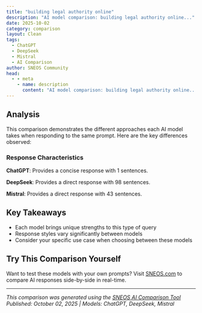 ```yaml
---
title: "building legal authority online"
description: "AI model comparison: building legal authority online..."
date: 2025-10-02
category: comparison
layout: Clean
tags:
  - ChatGPT
  - DeepSeek
  - Mistral
  - AI Comparison
author: SNEOS Community
head:
  - - meta
    - name: description
      content: "AI model comparison: building legal authority online..."
---
```


<ChatComparison
  title="building legal authority online"
  prompt="building legal authority online"
  :responses='{
    "ChatGPT": "Error calling OpenAI API.",
    "DeepSeek": "Of course. Building legal authority online is a critical process for any business, professional, or organization. It\u2019s not just about avoiding lawsuits; it\u0027s about creating a trustworthy digital presence that protects you, your assets, and your users.\n\nThis guide breaks down the process into three key pillars: **Foundation, Protection, and Enforcement.**\n\n---\n\n### Pillar 1: Laying the Legal Foundation\n\nThis is the non-negotiable baseline. Without these, you are operating at significant risk.\n\n#### 1. **Website Terms of Service (ToS)**\nThink of this as the rulebook for using your website or service.\n*   **What it is:** A binding contract between you and your users.\n*   **Why you need it:**\n    *   **Sets the Rules:** Defines acceptable use, prohibited activities, and user responsibilities.\n    *   **Limits Liability:** Contains disclaimers that limit your legal responsibility for how the service is used or for any errors in content.\n    *   **Termination Clause:** Allows you to ban users who violate the terms.\n    *   **Governing Law:** Specifies which state/country\u0027s laws will apply in a dispute.\n*   **Key for:** E-commerce sites, SaaS companies, social networks, and any interactive platform.\n\n#### 2. **Privacy Policy**\nThis is often a legal requirement, not just a best practice.\n*   **What it is:** A disclosure document that explains what user data you collect, how you use it, and with whom you share it.\n*   **Why you need it:**\n    *   **Legal Compliance:** Mandated by laws like the GDPR (EU), CCPA/CPRA (California), and others.\n    *   **Builds Trust:** Transparency about data practices shows users you respect their privacy.\n    *   **Informs Users:** Details cookie usage, data retention policies, and user rights (e.g., the \u0022right to be forgotten\u0022).\n*   **Key for:** **Every single website that collects any personal data** (even just an email via a contact form).\n\n#### 3. **Disclaimer**\nThis protects you from claims related to the information you provide.\n*   **What it is:** A statement that limits your responsibility for the accuracy or applicability of your content.\n*   **Why you need it:**\n    *   **For Informational Sites:** \u0022This is not professional advice (medical, legal, financial).\u0022\n    *   **For Affiliate Links:** \u0022This post contains affiliate links, and I may earn a commission if you make a purchase.\u0022\n    *   **For Testimonials:** \u0022Results are not typical. Your experience may vary.\u0022\n    *   **For User-Generated Content:** \u0022Views expressed by users are their own.\u0022\n*   **Key for:** Bloggers, influencers, news sites, educational platforms, and forums.\n\n---\n\n### Pillar 2: Protecting Your Intellectual Property (IP)\n\nYour brand and creations are valuable assets. You must actively protect them.\n\n#### 1. **Copyright Protection**\n*   **What it is:** Automatic protection for original works fixed in a tangible medium (like your website copy, blog posts, photos, videos, and design).\n*   **How to Build Authority:**\n    *   **Use Copyright Notices:** Display \u0022\u00A9 [Year] [Company Name]. All Rights Reserved.\u0022\n    *   **Register Your Copyright:** For maximum protection (especially in the U.S.), register key works (like your core website content or a book) with the Copyright Office. This allows you to sue for statutory damages and attorney\u0027s fees.\n    *   **Clear Licensing:** If you allow sharing, use clear licenses like Creative Commons to specify what others can and cannot do.\n\n#### 2. **Trademark Protection**\n*   **What it is:** Protection for brand identifiers like your business name, logo, and slogans.\n*   **How to Build Authority:**\n    *   **Conduct a Search:** Before settling on a name, ensure it\u0027s not already trademarked.\n    *   **Register Your Trademark:** File for a federal trademark with the USPTO (in the U.S.) or equivalent bodies elsewhere. This gives you exclusive nationwide rights and the powerful \u00AE symbol.\n    *   **Use the Mark Correctly:** Use the \u2122 symbol for unregistered marks and the \u00AE for registered ones. Consistently use your mark as an adjective (e.g., \u0022XEROX brand copiers\u0022).\n\n---\n\n### Pillar 3: Managing Risk and Enforcement\n\nHaving policies is useless if you don\u0027t manage relationships and enforce your rights.\n\n#### 1. **Contracts for Service Providers**\n*   **What it is:** Written agreements with freelancers, contractors, and agencies.\n*   **Why you need it:**\n    *   **Defines Scope:** Prevents \u0022scope creep.\u0022\n    *   **IP Assignment:** Crucial clause ensuring that any work they create for you (code, design, content) becomes **your** property.\n    *   **Confidentiality:** Protects your business secrets.\n\n#### 2. **Clear Website Navigation and Accessibility**\n*   **What it is:** Making your legal pages easy to find and understand.\n*   **How to Build Authority:**\n    *   **Standard Footer Links:** Place clear links to your ToS, Privacy Policy, and Disclaimer in the website footer on every page.\n    *   **Clickwrap Agreements:** Use checkboxes like \u0022I agree to the Terms of Service\u0022 during sign-up or checkout. This creates a stronger legal agreement than a simple link (known as \u0022browsewrap\u0022).\n\n#### 3. **DMCA Takedown Policy**\n*   **What it is:** A process for dealing with copyright infringement claims.\n*   **Why you need it:**\n    *   **Safe Harbor:** In the U.S., the Digital Millennium Copyright Act (DMCA) provides a \u0022safe harbor\u0022 that shields you from liability for copyright infringement committed by your users **if** you have a proper takedown procedure in place.\n    *   **How to Implement:** Publish a DMCA Policy on your site and designate an agent with the U.S. Copyright Office to receive infringement notices.\n\n#### 4. **Enforcement and Monitoring**\n*   **Monitor for Infringement:** Use Google Alerts for your brand name, and reverse image search for your photos to find unauthorized use.\n*   **Act Decisively:** When you find infringement, send a formal Cease and Desist letter or a DMCA takedown notice to the offending site\u0027s hosting provider.\n\n---\n\n### Actionable Checklist for Building Legal Authority Online\n\n| For... | Must-Have Documents \u0026 Actions |\n| :--- | :--- |\n| **All Websites** | 1. **Privacy Policy** \u003Cbr\u003E 2. **Copyright Notice** in the footer \u003Cbr\u003E 3. **Disclaimer** (if giving advice) |\n| **E-commerce Stores** | 1. **Robust Terms of Service** (with payment, shipping, returns) \u003Cbr\u003E 2. **Privacy Policy** (GDPR/CCPA compliant) \u003Cbr\u003E 3. **Terms of Sale** \u003Cbr\u003E 4. **Secure Payment Processor** |\n| **SaaS / Apps** | 1. **Detailed Terms of Service** (Acceptable Use, Account Termination) \u003Cbr\u003E 2. **Service Level Agreement (SLA)** \u003Cbr\u003E 3. **Data Processing Agreement (DPA)** for GDPR \u003Cbr\u003E 4. **IP Assignment** in contractor agreements |\n| **Bloggers / Influencers** | 1. **Disclaimer** (for affiliate links and general advice) \u003Cbr\u003E 2. **Privacy Policy** \u003Cbr\u003E 3. **Copyright Protection** for original content \u003Cbr\u003E 4. **Disclosure** of sponsored content as per FTC guidelines |\n\n### **Crucial Final Advice**\n\n\u003E **Do not copy and paste legal documents from another website.** This is illegal (copyright infringement) and dangerous, as their business and legal needs are different from yours. Use templates from reputable legal tech companies as a starting point, but **always consult with a qualified business attorney** to tailor these documents to your specific situation. This investment is far cheaper than dealing with a single lawsuit or regulatory fine.",
    "Mistral": "Building legal authority online involves establishing yourself or your organization as a trusted and knowledgeable source in the legal field. Here are some steps to help you achieve this:\n\n### 1. **Create High-Quality Content**\n   - **Blog Posts:** Write informative and engaging blog posts on legal topics relevant to your audience.\n   - **Articles:** Publish well-researched articles on legal issues, case studies, and industry trends.\n   - **Whitepapers:** Develop in-depth whitepapers that provide comprehensive insights into specific legal areas.\n   - **Videos:** Create educational videos, webinars, and podcasts to explain complex legal concepts in an accessible manner.\n\n### 2. **Optimize for SEO**\n   - **Keyword Research:** Identify relevant keywords and phrases that your target audience is searching for.\n   - **On-Page SEO:** Ensure your content is optimized with meta tags, headers, and internal linking.\n   - **Off-Page SEO:** Build high-quality backlinks from reputable legal websites and directories.\n\n### 3. **Leverage Social Media**\n   - **LinkedIn:** Share your content, engage with legal professionals, and participate in relevant groups.\n   - **Twitter:** Use it to share quick updates, legal news, and engage with your audience.\n   - **Facebook:** Create a professional page to share longer-form content and engage with your community.\n   - **Instagram:** Use visual content to highlight legal success stories, client testimonials, and behind-the-scenes looks.\n\n### 4. **Build a Professional Website**\n   - **User-Friendly Design:** Ensure your website is easy to navigate and visually appealing.\n   - **Mobile Optimization:** Make sure your site is mobile-friendly.\n   - **Legal Resources:** Include a section for legal resources, FAQs, and downloadable guides.\n   - **Client Testimonials:** Feature testimonials and case studies to build trust.\n\n### 5. **Engage with Your Audience**\n   - **Email Marketing:** Send regular newsletters with updates, legal tips, and industry news.\n   - **Webinars and Live Q\u0026A:** Host webinars and live Q\u0026A sessions to interact directly with your audience.\n   - **Forums and Communities:** Participate in legal forums and online communities to answer questions and share your expertise.\n\n### 6. **Collaborate with Influencers**\n   - **Guest Blogging:** Write guest posts for other reputable legal blogs.\n   - **Interviews:** Conduct interviews with legal experts and share them on your platform.\n   - **Partnerships:** Collaborate with other legal professionals and organizations to co-create content.\n\n### 7. **Monitor and Analyze Performance**\n   - **Analytics Tools:** Use tools like Google Analytics to track website traffic, engagement, and conversions.\n   - **Social Media Metrics:** Monitor social media engagement, follower growth, and reach.\n   - **Feedback:** Collect feedback from your audience to understand what content resonates best.\n\n### 8. **Stay Current with Legal Trends**\n   - **Continuous Learning:** Stay updated with the latest legal developments, regulations, and case law.\n   - **Industry Conferences:** Attend and speak at legal conferences and seminars to network and share your knowledge.\n\n### 9. **Ethical Considerations**\n   - **Accuracy:** Ensure all information you share is accurate and up-to-date.\n   - **Confidentiality:** Maintain client confidentiality and adhere to ethical guidelines.\n   - **Disclaimers:** Include disclaimers to clarify that your content is for informational purposes and not legal advice.\n\n### 10. **Professional Development**\n   - **Certifications:** Obtain relevant certifications and qualifications to enhance your credibility.\n   - **Continuing Education:** Participate in continuing legal education (CLE) programs to stay current.\n\nBy following these steps, you can build a strong online presence and establish yourself as a legal authority in your field."
  }'
  published-date="02:53"
/>

## Analysis

This comparison demonstrates the different approaches each AI model takes when responding to the same prompt. Here are the key differences observed:

### Response Characteristics

**ChatGPT**: Provides a concise response with 1 sentences. 

**DeepSeek**: Provides a direct response with 98 sentences. 

**Mistral**: Provides a direct response with 43 sentences. 

## Key Takeaways

- Each model brings unique strengths to this type of query
- Response styles vary significantly between models
- Consider your specific use case when choosing between these models

## Try This Comparison Yourself

Want to test these models with your own prompts? Visit [SNEOS.com](https://sneos.com) to compare AI responses side-by-side in real-time.

---

*This comparison was generated using the [SNEOS AI Comparison Tool](https://sneos.com)*
*Published: October 02, 2025 | Models: ChatGPT, DeepSeek, Mistral*
